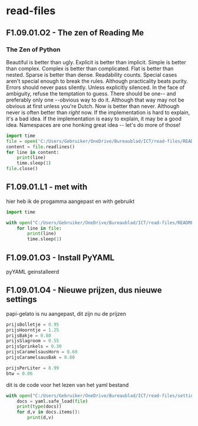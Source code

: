 # read-files
## F1.09.01.O2 - The zen of Reading Me
### The Zen of Python
Beautiful is better than ugly.
Explicit is better than implicit.
Simple is better than complex.
Complex is better than complicated.
Flat is better than nested.
Sparse is better than dense.
Readability counts.
Special cases aren't special enough to break the rules.
Although practicality beats purity.
Errors should never pass silently.
Unless explicitly silenced.
In the face of ambiguity, refuse the temptation to guess.
There should be one-- and preferably only one --obvious way to do it.
Although that way may not be obvious at first unless you're Dutch.
Now is better than never.
Although never is often better than *right* now.
If the implementation is hard to explain, it's a bad idea.
If the implementation is easy to explain, it may be a good idea.
Namespaces are one honking great idea -- let's do more of those!
``` python
import time
file = open('C:/Users/Gebruiker/OneDrive/Bureaublad/ICT/read-files/README.md', 'r')
content = file.readlines()
for line in content:
    print(line)
    time.sleep(1)
file.close()
```
## F1.09.01.L1 - met with
hier heb ik de progamma aangepast en with gebruikt
``` python
import time

with open("C:/Users/Gebruiker/OneDrive/Bureaublad/ICT/read-files/README.md") as file:
    for line in file:
        print(line)
        time.sleep(1)
```
## F1.09.01.O3 - Install PyYAML
pyYAML geinstalleerd
## F1.09.01.O4 - Nieuwe prijzen, dus nieuwe settings
papi-gelato is nu aangepast, dit zijn nu de prijzen
``` python
prijsBolletje = 0.95
prijsHoorntje = 1.25
prijsBakje = 0.80
prijsSlagroom = 0.55
prijsSprinkels = 0.30
prijsCaramelsausHorn = 0.60
prijsCaramelsausBak = 0.80

prijsPerLiter = 8.99
btw = 0.06 
```
dit is de code voor het lezen van het yaml bestand
``` python
with open("C:/Users/Gebruiker/OneDrive/Bureaublad/ICT/read-files/settings.yml", "r") as file:
    docs = yaml.safe_load(file)
    print(type(docs))
    for d,v in docs.items():
        print(d,v)
```